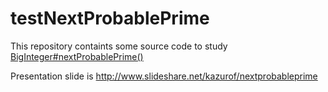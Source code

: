 # testNextProbablePrime

This repository containts some source code to study [BigInteger#nextProbablePrime()](https://docs.oracle.com/javase/8/docs/api/java/math/BigInteger.html#nextProbablePrime--)

Presentation slide is http://www.slideshare.net/kazurof/nextprobableprime


